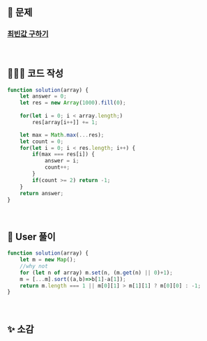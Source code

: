 ## 📄 문제 

### [최빈값 구하기](https://school.programmers.co.kr/learn/courses/30/lessons/120812)

<br>

## 🧚🏻‍♀️ 코드 작성

```javascript
function solution(array) {
    let answer = 0;
    let res = new Array(1000).fill(0);
    
    for(let i = 0; i < array.length;) 
        res[array[i++]] += 1;

    let max = Math.max(...res);
    let count = 0;
    for(let i = 0; i < res.length; i++) {
        if(max === res[i]) {
            answer = i;
            count++;
        }
        if(count >= 2) return -1;
    }
    return answer;
}  
```

<br>

## 📝 User 풀이

```javascript
function solution(array) {
    let m = new Map();
    //why not
    for (let n of array) m.set(n, (m.get(n) || 0)+1);
    m = [...m].sort((a,b)=>b[1]-a[1]);
    return m.length === 1 || m[0][1] > m[1][1] ? m[0][0] : -1;
}
```

<br>

## ✨ 소감

<!-- +  -->